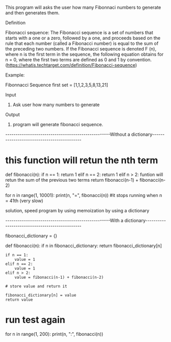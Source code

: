 This program will asks the user how many Fibonnaci numbers to generate and then generates them. 


Definition

Fibonacci sequence: The Fibonacci sequence is a set of numbers that starts with a one or a zero, followed by a one, and proceeds based on the rule that each number (called a Fibonacci number) is equal to the sum of the preceding two numbers. If the Fibonacci sequence is denoted F (n), where n is the first term in the sequence, the following equation obtains for n = 0, where the first two terms are defined as 0 and 1 by convention. (https://whatis.techtarget.com/definition/Fibonacci-sequence)


Example:

Fibonnacci Sequence first set = [1,1,2,3,5,8,13,21]


Input
1. Ask user how many numbers to generate

Output
1. program will generate fibonacci sequence.

---------------------------------------------------Without a dictionary-------------------------------------------

# this function will retun the nth term


 def fibonacci(n):
    if n == 1:
        return 1
    elif n == 2:
        return 1
    elif n > 2:
 funtion will retun the sum of the previous two terms
        return fibonacci(n-1) + fibonacci(n-2)

 for n in range(1, 10001):
 print(n, "=", fibonacci(n)) #it stops running when n = 41th (very slow)

 solution, speed program by using memoization by using a dictionary

---------------------------------------------------With a dictionary-----------------------------------------------

fibonacci_dictionary = {}


def fibonacci(n):
    if n in fibonacci_dictionary:
        return fibonacci_dictionary[n]

    if n == 1:
        value = 1
    elif n == 2:
        value = 1
    elif n > 2:
        value = fibonacci(n-1) + fibonacci(n-2)

    # store value and return it

    fibonacci_dictionary[n] = value
    return value

# run test again


for n in range(1, 200):
    print(n, ":", fibonacci(n))